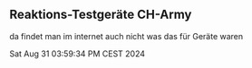 ## Reaktions-Testgeräte CH-Army

da findet man im internet auch nicht was das für Geräte waren


Sat Aug 31 03:59:34 PM CEST 2024
